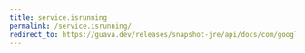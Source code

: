```yaml
---
title: service.isrunning
permalink: /service.isrunning/
redirect_to: https://guava.dev/releases/snapshot-jre/api/docs/com/google/common/util/concurrent/Service.html#isRunning--
---
```


